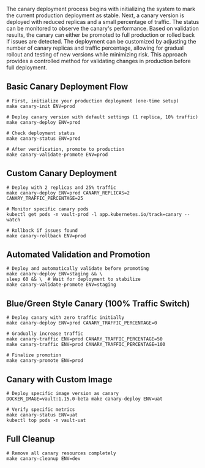 The canary deployment process begins with initializing the system to mark the current production deployment as stable. Next, a canary version is deployed with reduced replicas and a small percentage of traffic. The status can be monitored to observe the canary's performance. Based on validation results, the canary can either be promoted to full production or rolled back if issues are detected. The deployment can be customized by adjusting the number of canary replicas and traffic percentage, allowing for gradual rollout and testing of new versions while minimizing risk. This approach provides a controlled method for validating changes in production before full deployment.

## Basic Canary Deployment Flow
```
# First, initialize your production deployment (one-time setup)
make canary-init ENV=prod

# Deploy canary version with default settings (1 replica, 10% traffic)
make canary-deploy ENV=prod

# Check deployment status
make canary-status ENV=prod

# After verification, promote to production
make canary-validate-promote ENV=prod
```

## Custom Canary Deployment
```
# Deploy with 2 replicas and 25% traffic
make canary-deploy ENV=prod CANARY_REPLICAS=2 CANARY_TRAFFIC_PERCENTAGE=25

# Monitor specific canary pods
kubectl get pods -n vault-prod -l app.kubernetes.io/track=canary --watch

# Rollback if issues found
make canary-rollback ENV=prod
```

## Automated Validation and Promotion
```
# Deploy and automatically validate before promoting
make canary-deploy ENV=staging && \
sleep 60 && \  # Wait for deployment to stabilize
make canary-validate-promote ENV=staging
```

## Blue/Green Style Canary (100% Traffic Switch)
```
# Deploy canary with zero traffic initially
make canary-deploy ENV=prod CANARY_TRAFFIC_PERCENTAGE=0

# Gradually increase traffic
make canary-traffic ENV=prod CANARY_TRAFFIC_PERCENTAGE=50
make canary-traffic ENV=prod CANARY_TRAFFIC_PERCENTAGE=100

# Finalize promotion
make canary-promote ENV=prod
```

## Canary with Custom Image
```
# Deploy specific image version as canary
DOCKER_IMAGE=vault:1.15.0-beta make canary-deploy ENV=uat

# Verify specific metrics
make canary-status ENV=uat
kubectl top pods -n vault-uat
```

## Full Cleanup
```
# Remove all canary resources completely
make canary-cleanup ENV=dev
```
